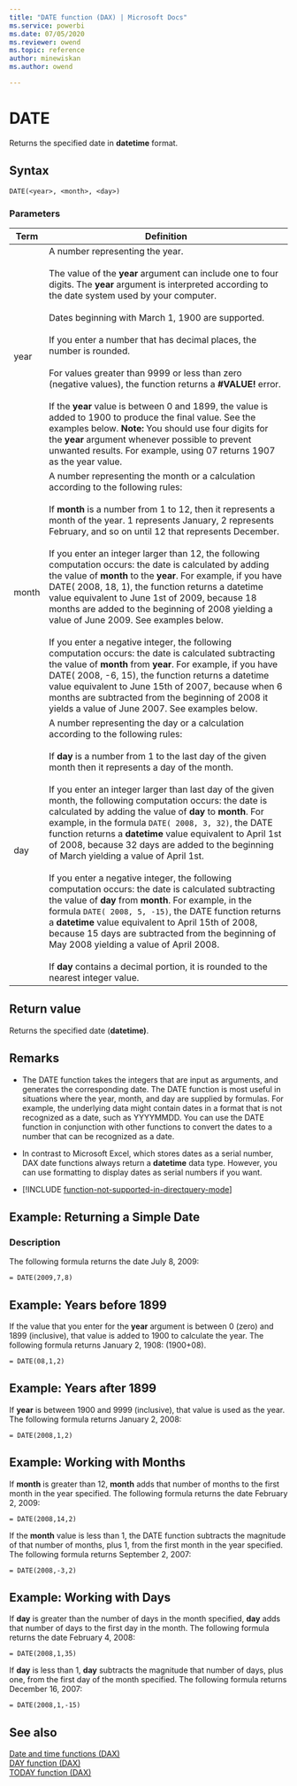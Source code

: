 ```yaml
---
title: "DATE function (DAX) | Microsoft Docs"
ms.service: powerbi 
ms.date: 07/05/2020
ms.reviewer: owend
ms.topic: reference
author: minewiskan
ms.author: owend

---
```

# DATE

Returns the specified date in **datetime** format.  
  
## Syntax  
  
```dax
DATE(<year>, <month>, <day>)  
```
  
### Parameters  
  
|Term|Definition|  
|--------|--------------|  
|year|A number representing the year.<br /><br />The value of the **year** argument can include one to four digits. The **year** argument is interpreted according to the date system used by your computer.<br /><br />Dates beginning with March 1, 1900 are supported.<br /><br />If you enter a number that has decimal places, the number is rounded.<br /><br />For values greater than 9999 or less than zero (negative values), the function returns a **#VALUE!** error.<br /><br />If the **year** value is between 0 and 1899, the value is added to 1900 to produce the final value. See the examples below. **Note:** You should use four digits for the **year** argument whenever possible to prevent unwanted results. For example, using 07 returns 1907 as the year value.|  
|month|A number representing the month or a calculation according to the following rules:<br /><br />If **month** is a number from 1 to 12, then it represents a month of the year. 1 represents January, 2 represents February, and so on until 12 that represents December.<br /><br />If you enter an integer larger than 12, the following computation occurs: the date is calculated by adding the value of **month** to the **year**. For example, if you have DATE( 2008, 18, 1), the function returns a datetime value equivalent to June 1st of 2009, because 18 months are added to the beginning of 2008 yielding a value of June 2009. See examples below.<br /><br />If you enter a negative integer, the following computation occurs: the date is calculated subtracting the value of **month** from **year**. For example, if you have DATE( 2008, -6, 15), the function returns a datetime value equivalent to June 15th of 2007, because when 6 months are subtracted from the beginning of 2008 it yields a value of June 2007. See examples below.|  
|day|A number representing the day or a calculation according to the following rules:<br /><br />If **day** is a number from 1 to the last day of the given month then it represents a day of the month.<br /><br />If you enter an integer larger than last day of the given month, the following computation occurs: the date is calculated by adding the value of **day** to **month**. For example, in the formula `DATE( 2008, 3, 32)`, the DATE function returns a **datetime** value equivalent to April 1st of 2008, because 32 days are added to the beginning of March yielding a value of April 1st.<br /><br />If you enter a negative integer, the following computation occurs: the date is calculated subtracting the value of **day** from **month**. For example, in the formula `DATE( 2008, 5, -15)`, the DATE function returns a **datetime** value equivalent to April 15th of 2008, because 15 days are subtracted from the beginning of May 2008 yielding a value of April 2008.<br /><br />If **day** contains a decimal portion, it is rounded to the nearest integer value.|  
  
## Return value

Returns the specified date (**datetime)**.  
  
## Remarks

- The DATE function takes the integers that are input as arguments, and generates the corresponding date. The DATE function is most useful in situations where the year, month, and day are supplied by formulas. For example, the underlying data might contain dates in a format that is not recognized as a date, such as YYYYMMDD. You can use the DATE function in conjunction with other functions to convert the dates to a number that can be recognized as a date.  
  
- In contrast to Microsoft Excel, which stores dates as a serial number, DAX date functions always return a **datetime** data type. However, you can use formatting to display dates as serial numbers if you want.  
  
- [!INCLUDE [function-not-supported-in-directquery-mode](includes/function-not-supported-in-directquery-mode.md)]
  
## Example: Returning a Simple Date  
  
### Description

The following formula returns the date July 8, 2009:  
  
```dax
= DATE(2009,7,8)  
```
  
## Example: Years before 1899  

If the value that you enter for the **year** argument is between 0 (zero) and 1899 (inclusive), that value is added to 1900 to calculate the year. The following formula returns January 2, 1908: (1900+08).  
  
```dax
= DATE(08,1,2)  
```
  
## Example: Years after 1899  

If **year** is between 1900 and 9999 (inclusive), that value is used as the year. The following formula returns January 2, 2008:  
  
```dax
= DATE(2008,1,2)  
```
  
## Example: Working with Months  

If **month** is greater than 12, **month** adds that number of months to the first month in the year specified. The following formula returns the date February 2, 2009:  
  
```dax
= DATE(2008,14,2)  
```

If the **month** value is less than 1, the DATE function subtracts the magnitude of that number of months, plus 1, from the first month in the year specified. The following formula returns September 2, 2007:  
  
```dax
= DATE(2008,-3,2)  
```
  
## Example: Working with Days  

If **day** is greater than the number of days in the month specified, **day** adds that number of days to the first day in the month. The following formula returns the date February 4, 2008:  

```dax
= DATE(2008,1,35)  
```

If **day** is less than 1, **day** subtracts the magnitude that number of days, plus one, from the first day of the month specified. The following formula returns December 16, 2007:  
  
```dax
= DATE(2008,1,-15)  
```
  
## See also

[Date and time functions &#40;DAX&#41;](date-and-time-functions-dax.md)  
[DAY function &#40;DAX&#41;](day-function-dax.md)  
[TODAY function &#40;DAX&#41;](today-function-dax.md)